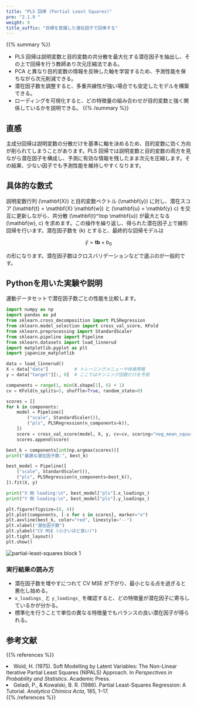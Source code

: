 ```yaml
---
title: "PLS 回帰 (Partial Least Squares)"
pre: "2.1.9 "
weight: 9
title_suffix: "目標を意識した潜在因子で回帰する"
---
```


{{% summary %}}
- PLS 回帰は説明変数と目的変数の共分散を最大化する潜在因子を抽出し、その上で回帰を行う教師あり次元圧縮法である。
- PCA と異なり目的変数の情報を反映した軸を学習するため、予測性能を保ちながら次元削減できる。
- 潜在因子数を調整すると、多重共線性が強い場合でも安定したモデルを構築できる。
- ローディングを可視化すると、どの特徴量の組み合わせが目的変数と強く関係しているかを説明できる。
{{% /summary %}}

## 直感
主成分回帰は説明変数の分散だけを基準に軸を決めるため、目的変数に効く方向が削られてしまうことがあります。PLS 回帰では説明変数と目的変数の両方を見ながら潜在因子を構成し、予測に有効な情報を残したまま次元を圧縮します。その結果、少ない因子でも予測性能を維持しやすくなります。

## 具体的な数式
説明変数行列 \(\mathbf{X}\) と目的変数ベクトル \(\mathbf{y}\) に対し、潜在スコア \(\mathbf{t} = \mathbf{X} \mathbf{w}\) と \(\mathbf{u} = \mathbf{y} c\) を交互に更新しながら、共分散 \(\mathbf{t}^\top \mathbf{u}\) が最大となる \(\mathbf{w}, c\) を求めます。この操作を繰り返し、得られた潜在因子上で線形回帰を行います。潜在因子数を \(k\) とすると、最終的な回帰モデルは

$$
\hat{y} = \mathbf{t} \boldsymbol{b} + b_0
$$

の形になります。潜在因子数はクロスバリデーションなどで選ぶのが一般的です。

## Pythonを用いた実験や説明
運動データセットで潜在因子数ごとの性能を比較します。

```python
import numpy as np
import pandas as pd
from sklearn.cross_decomposition import PLSRegression
from sklearn.model_selection import cross_val_score, KFold
from sklearn.preprocessing import StandardScaler
from sklearn.pipeline import Pipeline
from sklearn.datasets import load_linnerud
import matplotlib.pyplot as plt
import japanize_matplotlib

data = load_linnerud()
X = data["data"]          # トレーニングメニューや体格情報
y = data["target"][:, 0]  # ここではチンニング回数だけを予測

components = range(1, min(X.shape[1], 6) + 1)
cv = KFold(n_splits=5, shuffle=True, random_state=0)

scores = []
for k in components:
    model = Pipeline([
        ("scale", StandardScaler()),
        ("pls", PLSRegression(n_components=k)),
    ])
    score = cross_val_score(model, X, y, cv=cv, scoring="neg_mean_squared_error").mean()
    scores.append(score)

best_k = components[int(np.argmax(scores))]
print("最適な潜在因子数:", best_k)

best_model = Pipeline([
    ("scale", StandardScaler()),
    ("pls", PLSRegression(n_components=best_k)),
]).fit(X, y)

print("X 側 loading:\n", best_model["pls"].x_loadings_)
print("Y 側 loading:\n", best_model["pls"].y_loadings_)

plt.figure(figsize=(8, 4))
plt.plot(components, [-s for s in scores], marker="o")
plt.axvline(best_k, color="red", linestyle="--")
plt.xlabel("潜在因子数")
plt.ylabel("CV MSE (小さいほど良い)")
plt.tight_layout()
plt.show()
```

![partial-least-squares block 1](/images/basic/regression/partial-least-squares_block01_ja.png)

### 実行結果の読み方
- 潜在因子数を増やすにつれて CV MSE が下がり、最小となる点を過ぎると悪化し始める。
- `x_loadings_` と `y_loadings_` を確認すると、どの特徴量が潜在因子に寄与しているかが分かる。
- 標準化を行うことで単位の異なる特徴量でもバランスの良い潜在因子が得られる。

## 参考文献
{{% references %}}
<li>Wold, H. (1975). Soft Modelling by Latent Variables: The Non-Linear Iterative Partial Least Squares (NIPALS) Approach. In <i>Perspectives in Probability and Statistics</i>. Academic Press.</li>
<li>Geladi, P., &amp; Kowalski, B. R. (1986). Partial Least-Squares Regression: A Tutorial. <i>Analytica Chimica Acta</i>, 185, 1–17.</li>
{{% /references %}}
